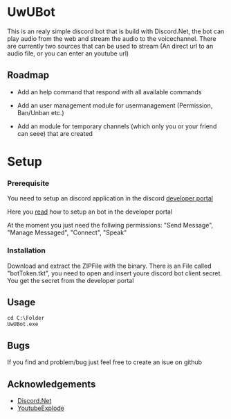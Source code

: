 
# UwUBot

This is an realy simple discord bot that is build with Discord.Net, the bot can play audio from the web and stream the audio to the voicechannel.
There are currently two sources that can be used to stream (An direct url to an audio file, or you can enter an youtube url)


## Roadmap

- Add an help command that respond with all available commands

- Add an user management module for usermanagement (Permission, Ban/Unban etc.)
- Add an module for temporary channels (which only you or your friend can seee) that are created


# Setup

### Prerequisite

You need to setup an discord application in the discord [developer portal](https://discord.com/developers/applications/)

Here you [read](https://discordpy.readthedocs.io/en/stable/discord.html) how to setup an bot in the developer portal


At the moment you just need the follwing permissions:
"Send Message", "Manage Messaged", "Connect", "Speak"


### Installation
Download and extract the ZIPFile with the binary.
There is an File called "botToken.tkt", you need to open and insert youre discord bot client secret.
You get the secret from the developer portal

    
## Usage

```
cd C:\Folder
UwUBot.exe

```


## Bugs

If you find and problem/bug just feel free to create an isue on github

## Acknowledgements

 - [Discord.Net](https://github.com/discord-net/Discord.Nets)
 - [YoutubeExplode](https://github.com/Tyrrrz/YoutubeExplode)
